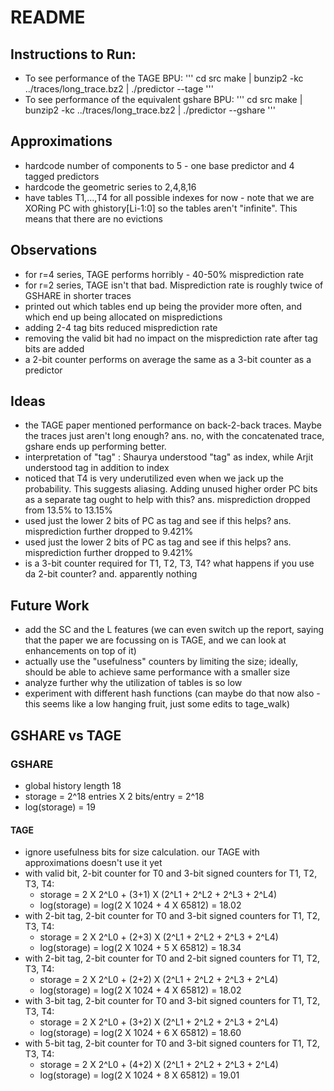 # README

## Instructions to Run:

- To see performance of the TAGE BPU:
'''
cd src
make | bunzip2 -kc ../traces/long\_trace.bz2 | ./predictor --tage
'''
- To see performance of the equivalent gshare BPU:
'''
cd src
make | bunzip2 -kc ../traces/long\_trace.bz2 | ./predictor --gshare
'''

## Approximations

- hardcode number of components to 5 - one base predictor and 4 tagged predictors
- hardcode the geometric series to 2,4,8,16
- have tables T1,...,T4 for all possible indexes for now - note that we are XORing PC with ghistory[Li-1:0] so the tables aren't "infinite". This means that there are no evictions 

## Observations
- for r=4 series, TAGE performs horribly - 40-50% misprediction rate
- for r=2 series, TAGE isn't that bad. Misprediction rate is roughly twice of GSHARE in shorter traces
- printed out which tables end up being the provider more often, and which end up being allocated on mispredictions
- adding 2-4 tag bits reduced misprediction rate
- removing the valid bit had no impact on the misprediction rate after tag bits are added
- a 2-bit counter performs on average the same as a 3-bit counter as a predictor

## Ideas
- the TAGE paper mentioned performance on back-2-back traces. Maybe the traces just aren't long enough? ans. no, with the concatenated trace, gshare ends up performing better.  
- interpretation of "tag" : Shaurya understood "tag" as index, while Arjit understood tag in addition to index
- noticed that T4 is very underutilized even when we jack up the probability. This suggests aliasing. Adding unused higher order PC bits as a separate tag ought to help with this? ans. misprediction dropped from 13.5% to 13.15%
- used just the lower 2 bits of PC as tag and see if this helps? ans. misprediction further dropped to 9.421%
- used just the lower 2 bits of PC as tag and see if this helps? ans. misprediction further dropped to 9.421%
- is a 3-bit counter required for T1, T2, T3, T4? what happens if you use da 2-bit counter? and. apparently nothing

## Future Work
- add the SC and the L features (we can even switch up the report, saying that the paper we are focussing on is TAGE, and we can look at enhancements on top of it)
- actually use the "usefulness" counters by limiting the size; ideally, should be able to achieve same performance with a smaller size
- analyze further why the utilization of tables is so low
- experiment with different hash functions (can maybe do that now also - this seems like a low hanging fruit, just some edits to tage\_walk) 


## GSHARE vs TAGE
### GSHARE
- global history length 18
- storage = 2^18 entries X 2 bits/entry = 2^18
- log(storage) = 19

#### TAGE
- ignore usefulness bits for size calculation. our TAGE with approximations doesn't use it yet
- with valid bit, 2-bit counter for T0 and 3-bit signed counters for T1, T2, T3, T4:
	- storage = 2 X 2^L0 + (3+1) X (2^L1 + 2^L2 + 2^L3 + 2^L4)
	- log(storage) = log(2 X 1024 + 4 X 65812) = 18.02
- with 2-bit tag, 2-bit counter for T0 and 3-bit signed counters for T1, T2, T3, T4:
	- storage = 2 X 2^L0 + (2+3) X (2^L1 + 2^L2 + 2^L3 + 2^L4)
	- log(storage) = log(2 X 1024 + 5 X 65812) = 18.34
- with 2-bit tag, 2-bit counter for T0 and 2-bit signed counters for T1, T2, T3, T4:
	- storage = 2 X 2^L0 + (2+2) X (2^L1 + 2^L2 + 2^L3 + 2^L4)
	- log(storage) = log(2 X 1024 + 4 X 65812) = 18.02
- with 3-bit tag, 2-bit counter for T0 and 3-bit signed counters for T1, T2, T3, T4:
	- storage = 2 X 2^L0 + (3+2) X (2^L1 + 2^L2 + 2^L3 + 2^L4)
	- log(storage) = log(2 X 1024 + 6 X 65812) = 18.60
- with 5-bit tag, 2-bit counter for T0 and 3-bit signed counters for T1, T2, T3, T4:
	- storage = 2 X 2^L0 + (4+2) X (2^L1 + 2^L2 + 2^L3 + 2^L4)
	- log(storage) = log(2 X 1024 + 8 X 65812) = 19.01
